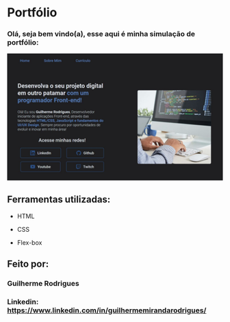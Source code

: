 # Portfólio 
### Olá, seja bem vindo(a), esse aqui é minha simulação de portfólio:

![image](https://raw.githubusercontent.com/Guinzena/Portfolio/main/imagem-readme.JPG)

## Ferramentas utilizadas:

* HTML

* CSS

* Flex-box

## Feito por:

### Guilherme Rodrigues

### Linkedin: https://www.linkedin.com/in/guilhermemirandarodrigues/

